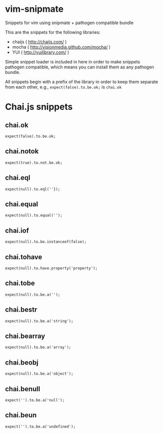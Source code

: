 vim-snipmate
============

Snippets for vim using snipmate + pathogen compatible bundle

This are the snippets for the following libraries: 
* chaijs ( http://chaijs.com/ )
* mocha ( http://visionmedia.github.com/mocha/ )
* YUI ( http://yuilibrary.com/ )

Simple snippet loader is included in here in order to make snippets pathogen compatible,
which means you can install them as any pathogen bundle.

All snippets begin with a prefix of the library in order to keep them separate
from each other, e.g., `expect(false).to.be.ok;` is `chai.ok`

Chai.js snippets
================

##  chai.ok
	expect(false).to.be.ok;

## chai.notok
	expect(true).to.not.be.ok;

## chai.eql
	expect(null).to.eql(''});

## chai.equal
	expect(null).to.equal('');

## chai.iof
	expect(null).to.be.instanceof(false);

## chai.tohave
	expect(null).to.have.property('property');

## chai.tobe
	expect(null).to.be.a('');

## chai.bestr
	expect(null).to.be.a('string');

## chai.bearray
	expect(null).to.be.a('array');

## chai.beobj
	expect(null).to.be.a('object');

## chai.benull
	expect('').to.be.a('null');

## chai.beun
	expect('').to.be.a('undefined');

